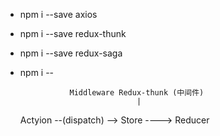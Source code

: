 - npm i --save axios
- npm i --save redux-thunk
- npm i --save redux-saga
- npm i --

                 Middleware Redux-thunk (中间件)
                                |                        
    Actyion --(dispatch) --> Store ----> Reducer